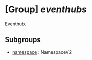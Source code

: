 # [Group] _eventhubs_

Eventhub.

## Subgroups

- [namespace](/Commands/eventhubs/namespace/readme.md)
: NamespaceV2
